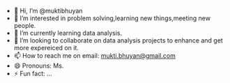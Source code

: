 - 👋 Hi, I’m @muktibhuyan
- 👀 I’m interested in problem solving,learning new things,meeting new people.
- 🌱 I’m currently learning data analysis.
- 💞️ I’m looking to collaborate on data analysis projects to enhance and get more expereiced on it.
- 📫 How to reach me on email: mukti.bhuyan@gmail.com
- 😄 Pronouns: Ms.
- ⚡ Fun fact: ...

<!---
muktibhuyan/muktibhuyan is a ✨ special ✨ repository because its `README.md` (this file) appears on your GitHub profile.
You can click the Preview link to take a look at your changes.
--->
